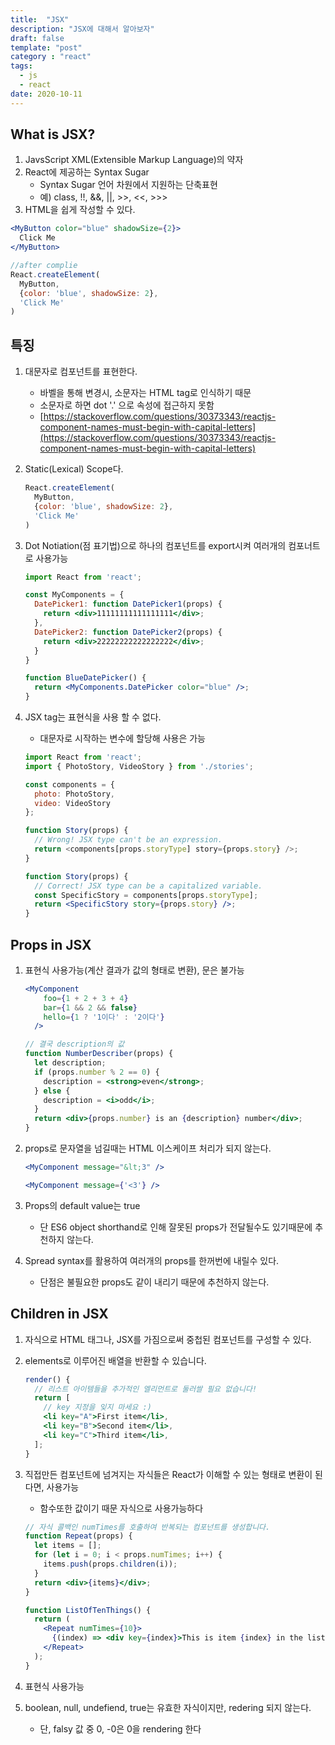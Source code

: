 ```yaml
---
title:  "JSX"
description: "JSX에 대해서 알아보자"
draft: false
template: "post"
category : "react"
tags:
  - js
  - react
date: 2020-10-11
---
```

## What is JSX?

1. JavsScript XML(Extensible Markup Language)의 약자
2. React에 제공하는 Syntax Sugar
    - Syntax Sugar 언어 차원에서 지원하는 단축표현
    - 예) class, !!, &&, ||, >>, <<, >>>
3. HTML을 쉽게 작성할 수 있다.

```jsx
<MyButton color="blue" shadowSize={2}>
  Click Me
</MyButton>

//after complie
React.createElement(
  MyButton,
  {color: 'blue', shadowSize: 2},
  'Click Me'
)
```

## 특징

1. 대문자로 컴포넌트를 표현한다.
    - 바벨을 통해 변경시, 소문자는 HTML tag로 인식하기 때문
    - 소문자로 하면 dot '.' 으로 속성에 접근하지 못함
    - [https://stackoverflow.com/questions/30373343/reactjs-component-names-must-begin-with-capital-letters](https://stackoverflow.com/questions/30373343/reactjs-component-names-must-begin-with-capital-letters)
2. Static(Lexical) Scope다.

    ```jsx
    React.createElement(
      MyButton,
      {color: 'blue', shadowSize: 2},
      'Click Me'
    )
    ```

3. Dot Notiation(점 표기법)으로 하나의 컴포넌트를 export시켜 여러개의 컴포너트로 사용가능

    ```jsx
    import React from 'react';

    const MyComponents = {
      DatePicker1: function DatePicker1(props) {
        return <div>11111111111111111</div>;
      },
      DatePicker2: function DatePicker2(props) {
        return <div>22222222222222222</div>;
      }
    }

    function BlueDatePicker() {
      return <MyComponents.DatePicker color="blue" />;
    }
    ```

4. JSX tag는 표현식을 사용 할 수 없다.
    - 대문자로 시작하는 변수에 할당해 사용은 가능

    ```jsx
    import React from 'react';
    import { PhotoStory, VideoStory } from './stories';

    const components = {
      photo: PhotoStory,
      video: VideoStory
    };

    function Story(props) {
      // Wrong! JSX type can't be an expression.
      return <components[props.storyType] story={props.story} />;
    }

    function Story(props) {
      // Correct! JSX type can be a capitalized variable.
      const SpecificStory = components[props.storyType];
      return <SpecificStory story={props.story} />;
    }
    ```

## Props in JSX

1. 표현식 사용가능(계산 결과가 값의 형태로 변환), 문은 불가능

    ```jsx
    <MyComponent 
    	foo={1 + 2 + 3 + 4}
    	bar={1 && 2 && false}
    	hello={1 ? '1이다' : '2이다'}
      />

    // 결국 description의 값
    function NumberDescriber(props) {
      let description;
      if (props.number % 2 == 0) {
        description = <strong>even</strong>;
      } else {
        description = <i>odd</i>;
      }
      return <div>{props.number} is an {description} number</div>;
    }
    ```

2. props로 문자열을 넘길때는 HTML 이스케이프 처리가 되지 않는다.

    ```jsx
    <MyComponent message="&lt;3" />

    <MyComponent message={'<3'} />
    ```

3. Props의 default value는 true
    - 단 ES6 object shorthand로 인해 잘못된 props가 전달될수도 있기때문에 추천하지 않는다.
4. Spread syntax를 활용하여 여러개의 props를 한꺼번에 내릴수 있다.
    - 단점은 불필요한 props도 같이 내리기 때문에 추천하지 않는다.

## Children in JSX

1. 자식으로   HTML 태그나, JSX를 가짐으로써 중첩된 컴포넌트를 구성할 수 있다.
2. elements로 이루어진 배열을 반환할 수 있습니다.

    ```jsx
    render() {
      // 리스트 아이템들을 추가적인 엘리먼트로 둘러쌀 필요 없습니다!
      return [
        // key 지정을 잊지 마세요 :)
        <li key="A">First item</li>,
        <li key="B">Second item</li>,
        <li key="C">Third item</li>,
      ];
    }
    ```

3. 직접만든 컴포넌트에 넘겨지는 자식들은 React가 이해할 수 있는 형태로 변환이 된다면, 사용가능
    - 함수또한 값이기 때문 자식으로 사용가능하다

    ```jsx
    // 자식 콜백인 numTimes를 호출하여 반복되는 컴포넌트를 생성합니다.
    function Repeat(props) {
      let items = [];
      for (let i = 0; i < props.numTimes; i++) {
        items.push(props.children(i));
      }
      return <div>{items}</div>;
    }

    function ListOfTenThings() {
      return (
        <Repeat numTimes={10}>
          {(index) => <div key={index}>This is item {index} in the list</div>}
        </Repeat>
      );
    }
    ```

4. 표현식 사용가능
5. boolean, null, undefiend, true는 유효한 자식이지만, redering 되지 않는다.
    - 단, falsy 값 중 0, -0은 0을 rendering 한다
